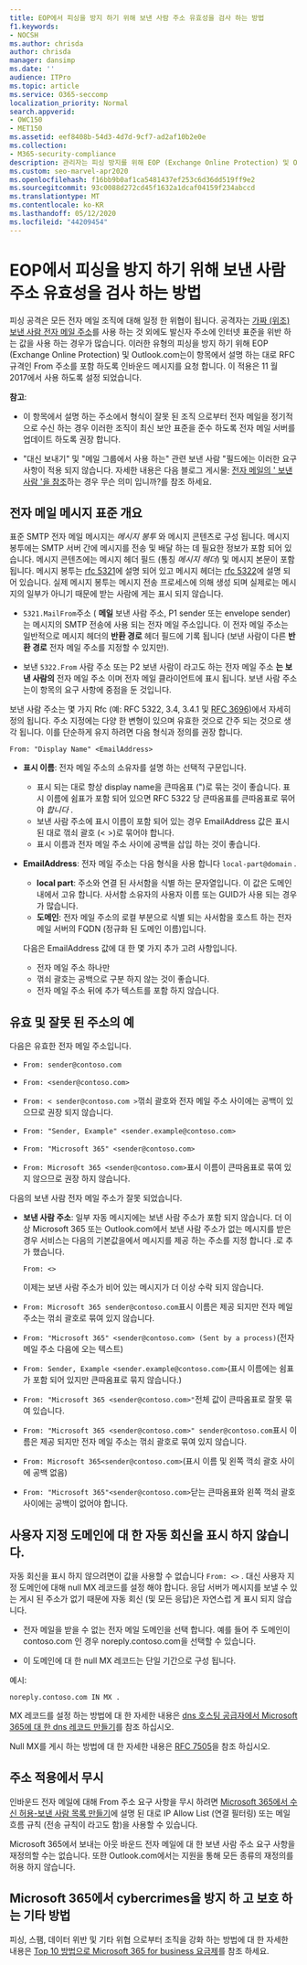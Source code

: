 ```yaml
---
title: EOP에서 피싱을 방지 하기 위해 보낸 사람 주소 유효성을 검사 하는 방법
f1.keywords:
- NOCSH
ms.author: chrisda
author: chrisda
manager: dansimp
ms.date: ''
audience: ITPro
ms.topic: article
ms.service: O365-seccomp
localization_priority: Normal
search.appverid:
- OWC150
- MET150
ms.assetid: eef8408b-54d3-4d7d-9cf7-ad2af10b2e0e
ms.collection:
- M365-security-compliance
description: 관리자는 피싱 방지를 위해 EOP (Exchange Online Protection) 및 Outlook.com에서 수락 하거나 거부 하는 전자 메일 주소 유형에 대해 알아볼 수 있습니다.
ms.custom: seo-marvel-apr2020
ms.openlocfilehash: f16bb9b0af1ca5481437ef253c6d36dd519ff9e2
ms.sourcegitcommit: 93c0088d272cd45f1632a1dcaf04159f234abccd
ms.translationtype: MT
ms.contentlocale: ko-KR
ms.lasthandoff: 05/12/2020
ms.locfileid: "44209454"
---
```

# <a name="how-eop-validates-the-from-address-to-prevent-phishing"></a>EOP에서 피싱을 방지 하기 위해 보낸 사람 주소 유효성을 검사 하는 방법

피싱 공격은 모든 전자 메일 조직에 대해 일정 한 위협이 됩니다. 공격자는 [가짜 (위조) 보낸 사람 전자 메일 주소](anti-spoofing-protection.md)를 사용 하는 것 외에도 발신자 주소에 인터넷 표준을 위반 하는 값을 사용 하는 경우가 많습니다. 이러한 유형의 피싱을 방지 하기 위해 EOP (Exchange Online Protection) 및 Outlook.com는이 항목에서 설명 하는 대로 RFC 규격인 From 주소를 포함 하도록 인바운드 메시지를 요청 합니다. 이 적용은 11 월 2017에서 사용 하도록 설정 되었습니다.

**참고**:

- 이 항목에서 설명 하는 주소에서 형식이 잘못 된 조직 으로부터 전자 메일을 정기적으로 수신 하는 경우 이러한 조직이 최신 보안 표준을 준수 하도록 전자 메일 서버를 업데이트 하도록 권장 합니다.

- "대신 보내기" 및 "메일 그룹에서 사용 하는" 관련 보낸 사람 "필드에는 이러한 요구 사항이 적용 되지 않습니다. 자세한 내용은 다음 블로그 게시물: [전자 메일의 ' 보낸 사람 '을 참조](https://blogs.msdn.microsoft.com/tzink/2017/06/22/what-do-we-mean-when-we-refer-to-the-sender-of-an-email/)하는 경우 무슨 의미 입니까?를 참조 하세요.

## <a name="an-overview-of-email-message-standards"></a>전자 메일 메시지 표준 개요

표준 SMTP 전자 메일 메시지는 *메시지 봉투* 와 메시지 콘텐츠로 구성 됩니다. 메시지 봉투에는 SMTP 서버 간에 메시지를 전송 및 배달 하는 데 필요한 정보가 포함 되어 있습니다. 메시지 콘텐츠에는 메시지 헤더 필드 (통칭 *메시지 헤더*) 및 메시지 본문이 포함 됩니다. 메시지 봉투는 [rfc 5321](https://tools.ietf.org/html/rfc5321)에 설명 되어 있고 메시지 헤더는 [rfc 5322](https://tools.ietf.org/html/rfc5322)에 설명 되어 있습니다. 실제 메시지 봉투는 메시지 전송 프로세스에 의해 생성 되며 실제로는 메시지의 일부가 아니기 때문에 받는 사람에 게는 표시 되지 않습니다.

- `5321.MailFrom`주소 ( **메일** 보낸 사람 주소, P1 sender 또는 envelope sender)는 메시지의 SMTP 전송에 사용 되는 전자 메일 주소입니다. 이 전자 메일 주소는 일반적으로 메시지 헤더의 **반환 경로** 헤더 필드에 기록 됩니다 (보낸 사람이 다른 **반환 경로** 전자 메일 주소를 지정할 수 있지만).

- 보낸 `5322.From` 사람 주소 또는 P2 보낸 사람이 라고도 하는 전자 메일 주소 **는 보낸 사람의** 전자 메일 주소 이며 전자 메일 클라이언트에 표시 됩니다. 보낸 사람 주소는이 항목의 요구 사항에 중점을 둔 것입니다.

보낸 사람 주소는 몇 가지 Rfc (예: RFC 5322, 3.4, 3.4.1 및 [RFC 3696](https://tools.ietf.org/html/rfc3696))에서 자세히 정의 됩니다. 주소 지정에는 다양 한 변형이 있으며 유효한 것으로 간주 되는 것으로 생각 됩니다. 이를 단순하게 유지 하려면 다음 형식과 정의를 권장 합니다.

`From: "Display Name" <EmailAddress>`

- **표시 이름**: 전자 메일 주소의 소유자를 설명 하는 선택적 구문입니다.

  - 표시 되는 대로 항상 display name을 큰따옴표 (")로 묶는 것이 좋습니다. 표시 이름에 쉼표가 포함 되어 있으면 RFC 5322 당 큰따옴표를 큰따옴표로 묶어야 _합니다_ .
  - 보낸 사람 주소에 표시 이름이 포함 되어 있는 경우 EmailAddress 값은 표시 된 대로 꺾쇠 괄호 (< >)로 묶어야 합니다.
  - 표시 이름과 전자 메일 주소 사이에 공백을 삽입 하는 것이 좋습니다.

- **EmailAddress**: 전자 메일 주소는 다음 형식을 사용 합니다 `local-part@domain` .

  - **local part**: 주소와 연결 된 사서함을 식별 하는 문자열입니다. 이 값은 도메인 내에서 고유 합니다. 사서함 소유자의 사용자 이름 또는 GUID가 사용 되는 경우가 많습니다.
  - **도메인**: 전자 메일 주소의 로컬 부분으로 식별 되는 사서함을 호스트 하는 전자 메일 서버의 FQDN (정규화 된 도메인 이름)입니다.

  다음은 EmailAddress 값에 대 한 몇 가지 추가 고려 사항입니다.

  - 전자 메일 주소 하나만
  - 꺾쇠 괄호는 공백으로 구분 하지 않는 것이 좋습니다.
  - 전자 메일 주소 뒤에 추가 텍스트를 포함 하지 않습니다.

## <a name="examples-of-valid-and-invalid-from-addresses"></a>유효 및 잘못 된 주소의 예

다음은 유효한 전자 메일 주소입니다.

- `From: sender@contoso.com`

- `From: <sender@contoso.com>`

- `From: < sender@contoso.com >`꺾쇠 괄호와 전자 메일 주소 사이에는 공백이 있으므로 권장 되지 않습니다.

- `From: "Sender, Example" <sender.example@contoso.com>`

- `From: "Microsoft 365" <sender@contoso.com>`

- `From: Microsoft 365 <sender@contoso.com>`표시 이름이 큰따옴표로 묶여 있지 않으므로 권장 하지 않습니다.

다음의 보낸 사람 전자 메일 주소가 잘못 되었습니다.

- **보낸 사람 주소**: 일부 자동 메시지에는 보낸 사람 주소가 포함 되지 않습니다. 더 이상 Microsoft 365 또는 Outlook.com에서 보낸 사람 주소가 없는 메시지를 받은 경우 서비스는 다음의 기본값을에서 메시지를 제공 하는 주소를 지정 합니다 .로 추가 했습니다.

  `From: <>`

  이제는 보낸 사람 주소가 비어 있는 메시지가 더 이상 수락 되지 않습니다.

- `From: Microsoft 365 sender@contoso.com`표시 이름은 제공 되지만 전자 메일 주소는 꺾쇠 괄호로 묶여 있지 않습니다.

- `From: "Microsoft 365" <sender@contoso.com> (Sent by a process)`(전자 메일 주소 다음에 오는 텍스트)

- `From: Sender, Example <sender.example@contoso.com>`(표시 이름에는 쉼표가 포함 되어 있지만 큰따옴표로 묶지 않습니다.)

- `From: "Microsoft 365 <sender@contoso.com>"`전체 값이 큰따옴표로 잘못 묶여 있습니다.

- `From: "Microsoft 365 <sender@contoso.com>" sender@contoso.com`표시 이름은 제공 되지만 전자 메일 주소는 꺾쇠 괄호로 묶여 있지 않습니다.

- `From: Microsoft 365<sender@contoso.com>`(표시 이름 및 왼쪽 꺽쇠 괄호 사이에 공백 없음)

- `From: "Microsoft 365"<sender@contoso.com>`닫는 큰따옴표와 왼쪽 꺽쇠 괄호 사이에는 공백이 없어야 합니다.

## <a name="suppress-auto-replies-to-your-custom-domain"></a>사용자 지정 도메인에 대 한 자동 회신을 표시 하지 않습니다.

자동 회신을 표시 하지 않으려면이 값을 사용할 수 없습니다 `From: <>` . 대신 사용자 지정 도메인에 대해 null MX 레코드를 설정 해야 합니다. 응답 서버가 메시지를 보낼 수 있는 게시 된 주소가 없기 때문에 자동 회신 (및 모든 응답)은 자연스럽 게 표시 되지 않습니다.

- 전자 메일을 받을 수 없는 전자 메일 도메인을 선택 합니다. 예를 들어 주 도메인이 contoso.com 인 경우 noreply.contoso.com을 선택할 수 있습니다.

- 이 도메인에 대 한 null MX 레코드는 단일 기간으로 구성 됩니다.

예시:

```text
noreply.contoso.com IN MX .
```

MX 레코드를 설정 하는 방법에 대 한 자세한 내용은 [dns 호스팅 공급자에서 Microsoft 365에 대 한 dns 레코드 만들기](../../admin/get-help-with-domains/create-dns-records-at-any-dns-hosting-provider.md)를 참조 하십시오.

Null MX를 게시 하는 방법에 대 한 자세한 내용은 [RFC 7505](https://tools.ietf.org/html/rfc7505)을 참조 하십시오.

## <a name="override-from-address-enforcement"></a>주소 적용에서 무시

인바운드 전자 메일에 대해 From 주소 요구 사항을 무시 하려면 [Microsoft 365에서 수신 허용-보낸 사람 목록 만들기](create-safe-sender-lists-in-office-365.md)에 설명 된 대로 IP Allow List (연결 필터링) 또는 메일 흐름 규칙 (전송 규칙이 라고도 함)을 사용할 수 있습니다.

Microsoft 365에서 보내는 아웃 바운드 전자 메일에 대 한 보낸 사람 주소 요구 사항을 재정의할 수는 없습니다. 또한 Outlook.com에서는 지원을 통해 모든 종류의 재정의를 허용 하지 않습니다.

## <a name="other-ways-to-prevent-and-protect-against-cybercrimes-in-microsoft-365"></a>Microsoft 365에서 cybercrimes을 방지 하 고 보호 하는 기타 방법

피싱, 스팸, 데이터 위반 및 기타 위협 으로부터 조직을 강화 하는 방법에 대 한 자세한 내용은 [Top 10 방법으로 Microsoft 365 for business 요금제](../../admin/security-and-compliance/secure-your-business-data.md)를 참조 하세요.
